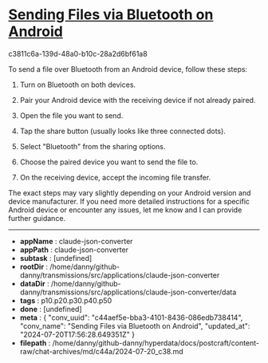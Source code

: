 # [Sending Files via Bluetooth on Android](https://claude.ai/chat/c44aef5e-bba3-4101-8436-086edb738414)

c3811c6a-139d-48a0-b10c-28a2d6bf61a8

 To send a file over Bluetooth from an Android device, follow these steps:

1. Turn on Bluetooth on both devices.

2. Pair your Android device with the receiving device if not already paired.

3. Open the file you want to send.

4. Tap the share button (usually looks like three connected dots).

5. Select "Bluetooth" from the sharing options.

6. Choose the paired device you want to send the file to.

7. On the receiving device, accept the incoming file transfer.

The exact steps may vary slightly depending on your Android version and device manufacturer. If you need more detailed instructions for a specific Android device or encounter any issues, let me know and I can provide further guidance.

---

* **appName** : claude-json-converter
* **appPath** : claude-json-converter
* **subtask** : [undefined]
* **rootDir** : /home/danny/github-danny/transmissions/src/applications/claude-json-converter
* **dataDir** : /home/danny/github-danny/transmissions/src/applications/claude-json-converter/data
* **tags** : p10.p20.p30.p40.p50
* **done** : [undefined]
* **meta** : {
  "conv_uuid": "c44aef5e-bba3-4101-8436-086edb738414",
  "conv_name": "Sending Files via Bluetooth on Android",
  "updated_at": "2024-07-20T17:56:28.649351Z"
}
* **filepath** : /home/danny/github-danny/hyperdata/docs/postcraft/content-raw/chat-archives/md/c44a/2024-07-20_c38.md